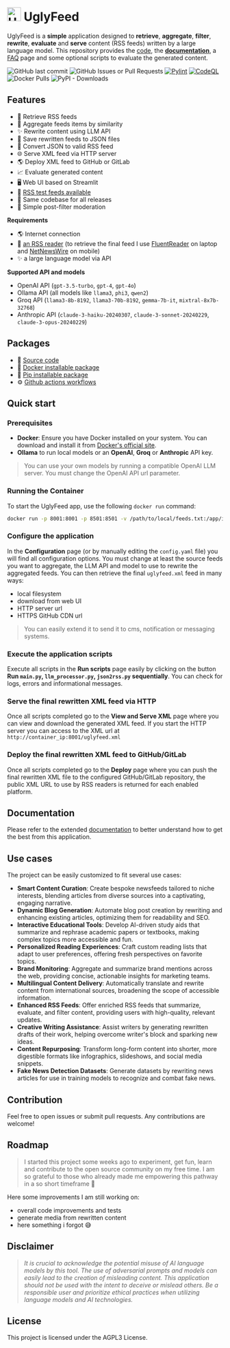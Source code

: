 # <img src="https://raw.githubusercontent.com/fabriziosalmi/UglyFeed/main/docs/UglyFeed.png" alt="UglyFeed" height="32" width="32"> UglyFeed

UglyFeed is a **simple** application designed to **retrieve**, **aggregate**, **filter**, **rewrite**, **evaluate** and **serve** content (RSS feeds) written by a large language model. This repository provides the [code](https://github.com/fabriziosalmi/UglyFeed.git), the **[documentation](https://github.com/fabriziosalmi/UglyFeed/blob/main/docs/README.md)**, a [FAQ](https://github.com/fabriziosalmi/UglyFeed/blob/main/docs/faq.md) page and some optional scripts to evaluate the generated content.

![GitHub last commit](https://img.shields.io/github/last-commit/fabriziosalmi/UglyFeed) ![GitHub Issues or Pull Requests](https://img.shields.io/github/issues-raw/fabriziosalmi/UglyFeed) [![Pylint](https://github.com/fabriziosalmi/UglyFeed/actions/workflows/pylint.yml/badge.svg)](https://github.com/fabriziosalmi/UglyFeed/actions/workflows/pylint.yml) [![CodeQL](https://github.com/fabriziosalmi/UglyFeed/actions/workflows/github-code-scanning/codeql/badge.svg)](https://github.com/fabriziosalmi/UglyFeed/actions/workflows/github-code-scanning/codeql) ![Docker Pulls](https://img.shields.io/docker/pulls/fabriziosalmi/uglyfeed) ![PyPI - Downloads](https://img.shields.io/pypi/dm/uglypy?label=uglypy)


## Features

- 📡 Retrieve RSS feeds
- 🧮 Aggregate feeds items by similarity
- ✨ Rewrite content using LLM API
- 💾 Save rewritten feeds to JSON files
- 🔁 Convert JSON to valid RSS feed
- 🌐 Serve XML feed via HTTP server
- 🌎 Deploy XML feed to GitHub or GitLab
- 📈 Evaluate generated content
- 🖥️ Web UI based on Streamlit
- 📰 [RSS test feeds available](https://github.com/fabriziosalmi/uglyfeed-cdn)
- 🤖 Same codebase for all releases
- 🛑 Simple post-filter moderation 

**Requirements**
- 🌎 Internet connection
- 📲 [an RSS reader](https://github.com/topics/rss-reader) (to retrieve the final feed I use [FluentReader](https://github.com/yang991178/fluent-reader) on laptop and [NetNewsWire](https://netnewswire.com/) on mobile)
- ✨ a large language model via API

**Supported API and models**

- OpenAI API (`gpt-3.5-turbo`, `gpt-4`, `gpt-4o`)
- Ollama API (all models like `llama3`, `phi3`, `qwen2`)
- Groq API (`llama3-8b-8192`, `llama3-70b-8192`, `gemma-7b-it`, `mixtral-8x7b-32768`)
- Anthropic API (`claude-3-haiku-20240307`, `claude-3-sonnet-20240229`, `claude-3-opus-20240229`)
  
## Packages

- 💾 [Source code](https://github.com/fabriziosalmi/UglyFeed/releases/latest)
- 🐳 [Docker installable package](https://hub.docker.com/r/fabriziosalmi/uglyfeed)
- 🐍 [Pip installable package](https://pypi.org/project/uglypy/)
- ⚙️ [Github actions workflows](https://github.com/fabriziosalmi/UglyFeed/blob/main/docs/README.md#%EF%B8%8F-installation-and-automated-runs-github-actions)

## Quick start

### Prerequisites

- **Docker**: Ensure you have Docker installed on your system. You can download and install it from [Docker's official site](https://www.docker.com/get-started).
- **Ollama** to run local models or an **OpenAI**, **Groq** or **Anthropic** API key.

> You can use your own models by running a compatible OpenAI LLM server. You must change the OpenAI API url parameter.
 
### Running the Container

To start the UglyFeed app, use the following `docker run` command:

```bash
docker run -p 8001:8001 -p 8501:8501 -v /path/to/local/feeds.txt:/app/input/feeds.txt -v /path/to/local/config.yaml:/app/config.yaml fabriziosalmi/uglyfeed:latest
```

### Configure the application
In the **Configuration** page (or by manually editing the `config.yaml` file) you will find all configuration options. You must change at least the source feeds you want to aggregate, the LLM API and model to use to rewrite the aggregated feeds. You can then retrieve the final `uglyfeed.xml` feed in many ways: 

- local filesystem
- download from web UI
- HTTP server url
- HTTPS GitHub CDN url

> You can easily extend it to send it to cms, notification or messaging systems.

### Execute the application scripts
Execute all scripts in the **Run scripts** page easily by clicking on the button **Run `main.py`, `llm_processor.py`, `json2rss.py` sequentially**.
You can check for logs, errors and informational messages.

### Serve the final rewritten XML feed via HTTP
Once all scripts completed go to the **View and Serve XML** page where you can view and download the generated XML feed. If you start the HTTP server you can access to the XML url at `http://container_ip:8001/uglyfeed.xml`

### Deploy the final rewritten XML feed to GitHub/GitLab
Once all scripts completed go to the **Deploy** page where you can push the final rewritten XML file to the configured GitHub/GitLab repository, the public XML URL to use by RSS readers is returned for each enabled platform.

## Documentation

Please refer to the extended [documentation](https://github.com/fabriziosalmi/UglyFeed/blob/main/docs/README.md) to better understand how to get the best from this application.


## Use cases

The project can be easily customized to fit several use cases:

- **Smart Content Curation**: Create bespoke newsfeeds tailored to niche interests, blending articles from diverse sources into a captivating, engaging narrative.
- **Dynamic Blog Generation**: Automate blog post creation by rewriting and enhancing existing articles, optimizing them for readability and SEO.
- **Interactive Educational Tools**: Develop AI-driven study aids that summarize and rephrase academic papers or textbooks, making complex topics more accessible and fun.
- **Personalized Reading Experiences**: Craft custom reading lists that adapt to user preferences, offering fresh perspectives on favorite topics.
- **Brand Monitoring**: Aggregate and summarize brand mentions across the web, providing concise, actionable insights for marketing teams.
- **Multilingual Content Delivery**: Automatically translate and rewrite content from international sources, broadening the scope of accessible information.
- **Enhanced RSS Feeds**: Offer enriched RSS feeds that summarize, evaluate, and filter content, providing users with high-quality, relevant updates.
- **Creative Writing Assistance**: Assist writers by generating rewritten drafts of their work, helping overcome writer's block and sparking new ideas.
- **Content Repurposing**: Transform long-form content into shorter, more digestible formats like infographics, slideshows, and social media snippets.
- **Fake News Detection Datasets**: Generate datasets by rewriting news articles for use in training models to recognize and combat fake news.

## Contribution

Feel free to open issues or submit pull requests. Any contributions are welcome!


## Roadmap

> I started this project some weeks ago to experiment, get fun, learn and contribute to the open source community on my free time. I am so grateful to those who already made me empowering this pathway in a so short timeframe 🙏

Here some improvements I am still working on:

- overall code improvements and tests
- generate media from rewritten content
- here something i forgot 😅

## Disclaimer

> _It is crucial to acknowledge the potential misuse of AI language models by this tool. The use of adversarial prompts and models can easily lead to the creation of misleading content. This application should not be used with the intent to deceive or mislead others. Be a responsible user and prioritize ethical practices when utilizing language models and AI technologies._

## License

This project is licensed under the AGPL3 License.
